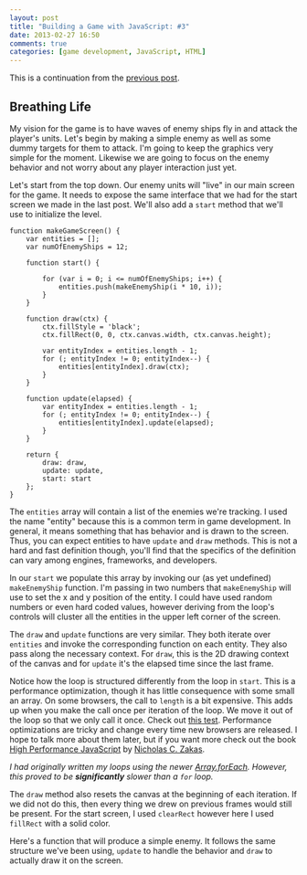 ```yaml
---
layout: post
title: "Building a Game with JavaScript: #3"
date: 2013-02-27 16:50
comments: true
categories: [game development, JavaScript, HTML]
---
```


This is a continuation from the [previous post](http://dev.bennage.com/blog/2013/01/11/game-dev-02/).

## Breathing Life

My vision for the game is to have waves of enemy ships fly in and attack the player's units. Let's begin by making a simple enemy as well as some dummy targets for them to attack. I'm going to keep the graphics very simple for the moment. Likewise we are going to focus on the enemy behavior and not worry about any player interaction just yet.

Let's start from the top down. Our enemy units will "live" in our main screen for the game. It needs to expose the same interface that we had for the start screen we made in the last post. We'll also add a `start` method that we'll use to initialize the level.


	function makeGameScreen() {
	    var entities = [];
	    var numOfEnemyShips = 12;

	    function start() {

	        for (var i = 0; i <= numOfEnemyShips; i++) {
	            entities.push(makeEnemyShip(i * 10, i));
	        }
	    }

	    function draw(ctx) {
	        ctx.fillStyle = 'black';
	        ctx.fillRect(0, 0, ctx.canvas.width, ctx.canvas.height);

	        var entityIndex = entities.length - 1;
	        for (; entityIndex != 0; entityIndex--) {
	            entities[entityIndex].draw(ctx);
	        }
	    }

	    function update(elapsed) {
	        var entityIndex = entities.length - 1;
	        for (; entityIndex != 0; entityIndex--) {
	            entities[entityIndex].update(elapsed);
	        }
	    }

	    return {
	        draw: draw,
	        update: update,
	        start: start
	    };
	}


The `entities` array will contain a list of the enemies we're tracking. I used the name "entity" because this is a common term in game development. In general, it means something that has behavior and is drawn to the screen. Thus, you can expect entities to have `update` and `draw` methods. This is not a hard and fast definition though, you'll find that the specifics of the definition can vary among engines, frameworks, and developers.

In our `start` we populate this array by invoking our (as yet undefined) `makeEnemyShip` function. I'm passing in two numbers that `makeEnemyShip` will use to set the x and y position of the entity. I could have used random numbers or even hard coded values, however deriving from the loop's controls will cluster all the entities in the upper left corner of the screen.

The `draw` and `update` functions are very similar. They both iterate over `entities` and invoke the corresponding function on each entity. They also pass along the necessary context. For `draw`, this is the 2D drawing context of the canvas and for `update` it's the elapsed time since the last frame.

Notice how the loop is structured differently from the loop in `start`. This is a performance optimization, though it has little consequence with some small an array. On some browsers, the call to `length` is a bit expensive. This adds up when you make the call once per iteration of the loop. We move it out of the loop so that we only call it once. Check out [this test](http://jsperf.com/loop-iteration-length-comparison-variations). Performance optimizations are tricky and change every time new browsers are released. I hope to talk more about them later, but if you want more check out the book [High Performance JavaScript](http://www.amazon.com/Performance-JavaScript-Faster-Application-Interfaces/dp/059680279X) by [ Nicholas C. Zakas](http://www.nczonline.net/).

_I had originally written my loops using the newer [Array.forEach](https://developer.mozilla.org/en-US/docs/JavaScript/Reference/Global_Objects/Array/forEach). However, this proved to be **significantly** slower than a `for` loop._

The `draw` method also resets the canvas at the beginning of each iteration. If we did not do this, then every thing we drew on previous frames would still be present. For the start screen, I used `clearRect` however here I used `fillRect` with a solid color.

Here's a function that will produce a simple enemy. It follows the same structure we've been using, `update` to handle the behavior and `draw` to actually draw it on the screen.